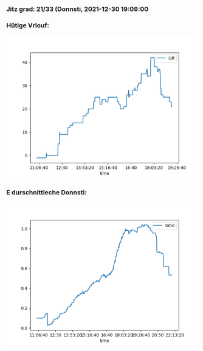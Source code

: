 ### Jitz grad: 21/33 (Donnsti, 2021-12-30 19:09:00

### Hütige Vrlouf:
![Graph](Today.png)

### E durschnittleche Donnsti:
![Graph](Donnsti.png)